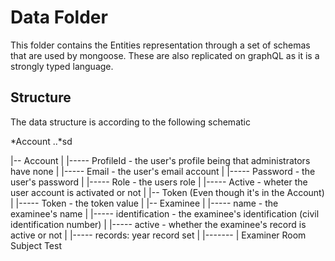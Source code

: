 # Data Folder
This folder contains the Entities representation through a set of schemas that are used by mongoose.
These are also replicated on graphQL as it is a strongly typed language.

## Structure
The data structure is according to the following schematic

*Account
..*sd

|-- Account
|       |----- ProfileId - the user's profile being that administrators have none
|       |----- Email - the user's email account
|       |----- Password - the user's password
|       |----- Role - the users role
|       |----- Active - wheter the user account is activated or not
|
|-- Token (Even though it's in the Account)
|       |----- Token - the token value
|
|-- Examinee 
|       |----- name - the examinee's name
|       |----- identification - the examinee's identification (civil identification number)
|       |----- active - whether the examinee's record is active or not
|       |----- records: year record set
|                  |-------
|
Examiner
Room
Subject
Test